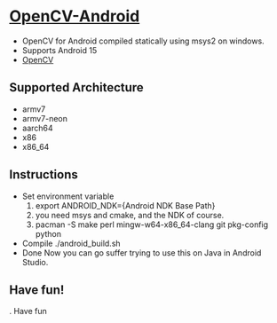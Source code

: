 [OpenCV-Android](https://github.com/Byte-666/opencv-android)
==============

* OpenCV for Android compiled statically using msys2 on windows.
* Supports Android 15
* [OpenCV](https://github.com/opencv/opencv)

Supported Architecture
----
* armv7
* armv7-neon
* aarch64
* x86
* x86_64

Instructions
----
* Set environment variable
  1. export ANDROID_NDK={Android NDK Base Path}
  2. you need msys and cmake, and the NDK of course.
  3. pacman -S make perl mingw-w64-x86_64-clang git pkg-config python
* Compile
  ./android_build.sh
* Done
  Now you can go suffer trying to use this on Java in Android Studio.

Have fun!
---------
  . Have fun
